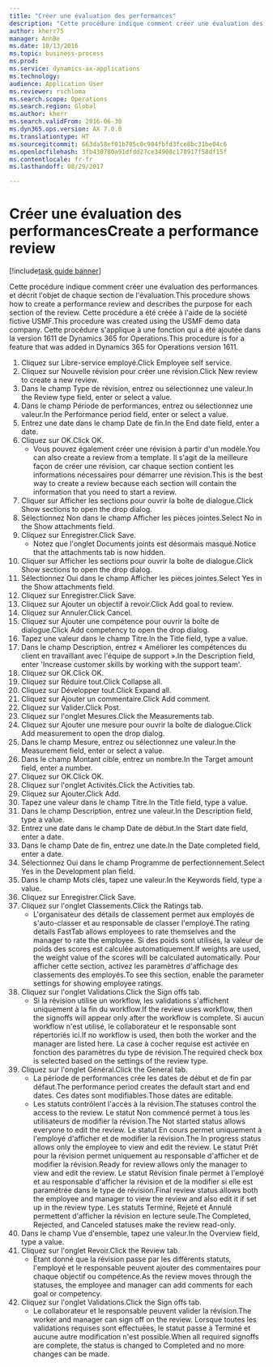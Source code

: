 ```yaml
--- 
title: "Créer une évaluation des performances"
description: "Cette procédure indique comment créer une évaluation des performances et décrit l'objet de chaque section de l'évaluation."
author: kherr75
manager: AnnBe
ms.date: 10/13/2016
ms.topic: business-process
ms.prod: 
ms.service: dynamics-ax-applications
ms.technology: 
audience: Application User
ms.reviewer: rschloma
ms.search.scope: Operations
ms.search.region: Global
ms.author: kherr
ms.search.validFrom: 2016-06-30
ms.dyn365.ops.version: AX 7.0.0
ms.translationtype: HT
ms.sourcegitcommit: 663da58ef01b705c0c984fbfd3fce8bc31be04c6
ms.openlocfilehash: 3fb430780a91dfdd27ce34908c178917f58df15f
ms.contentlocale: fr-fr
ms.lasthandoff: 08/29/2017

---
```

# <a name="create-a-performance-review"></a><span data-ttu-id="92f4d-103">Créer une évaluation des performances</span><span class="sxs-lookup"><span data-stu-id="92f4d-103">Create a performance review</span></span>

[!include[task guide banner](../../includes/task-guide-banner.md)]

<span data-ttu-id="92f4d-104">Cette procédure indique comment créer une évaluation des performances et décrit l'objet de chaque section de l'évaluation.</span><span class="sxs-lookup"><span data-stu-id="92f4d-104">This procedure shows how to create a performance review and describes the purpose for each section of the review.</span></span> <span data-ttu-id="92f4d-105">Cette procédure a été créée à l'aide de la société fictive USMF.</span><span class="sxs-lookup"><span data-stu-id="92f4d-105">This procedure was created using the USMF demo data company.</span></span> <span data-ttu-id="92f4d-106">Cette procédure s'applique à une fonction qui a été ajoutée dans la version 1611 de Dynamics 365 for Operations.</span><span class="sxs-lookup"><span data-stu-id="92f4d-106">This procedure is for a feature that was added in Dynamics 365 for Operations version 1611.</span></span>

1. <span data-ttu-id="92f4d-107">Cliquez sur Libre-service employé.</span><span class="sxs-lookup"><span data-stu-id="92f4d-107">Click Employee self service.</span></span>
2. <span data-ttu-id="92f4d-108">Cliquez sur Nouvelle révision pour créer une révision.</span><span class="sxs-lookup"><span data-stu-id="92f4d-108">Click New review to create a new review.</span></span>
3. <span data-ttu-id="92f4d-109">Dans le champ Type de révision, entrez ou sélectionnez une valeur.</span><span class="sxs-lookup"><span data-stu-id="92f4d-109">In the Review type field, enter or select a value.</span></span>
4. <span data-ttu-id="92f4d-110">Dans le champ Période de performances, entrez ou sélectionnez une valeur.</span><span class="sxs-lookup"><span data-stu-id="92f4d-110">In the Performance period field, enter or select a value.</span></span>
5. <span data-ttu-id="92f4d-111">Entrez une date dans le champ Date de fin.</span><span class="sxs-lookup"><span data-stu-id="92f4d-111">In the End date field, enter a date.</span></span>
6. <span data-ttu-id="92f4d-112">Cliquez sur OK.</span><span class="sxs-lookup"><span data-stu-id="92f4d-112">Click OK.</span></span>
    * <span data-ttu-id="92f4d-113">Vous pouvez également créer une révision à partir d'un modèle.</span><span class="sxs-lookup"><span data-stu-id="92f4d-113">You can also create a review from a template.</span></span> <span data-ttu-id="92f4d-114">Il s'agit de la meilleure façon de créer une révision, car chaque section contient les informations nécessaires pour démarrer une révision.</span><span class="sxs-lookup"><span data-stu-id="92f4d-114">This is the best way to create a review because each section will contain the information that you need to start a review.</span></span>  
7. <span data-ttu-id="92f4d-115">Cliquer sur Afficher les sections pour ouvrir la boîte de dialogue.</span><span class="sxs-lookup"><span data-stu-id="92f4d-115">Click Show sections to open the drop dialog.</span></span>
8. <span data-ttu-id="92f4d-116">Sélectionnez Non dans le champ Afficher les pièces jointes.</span><span class="sxs-lookup"><span data-stu-id="92f4d-116">Select No in the Show attachments field.</span></span>
9. <span data-ttu-id="92f4d-117">Cliquez sur Enregistrer.</span><span class="sxs-lookup"><span data-stu-id="92f4d-117">Click Save.</span></span>
    * <span data-ttu-id="92f4d-118">Notez que l'onglet Documents joints est désormais masqué.</span><span class="sxs-lookup"><span data-stu-id="92f4d-118">Notice that the attachments tab is now hidden.</span></span>  
10. <span data-ttu-id="92f4d-119">Cliquer sur Afficher les sections pour ouvrir la boîte de dialogue.</span><span class="sxs-lookup"><span data-stu-id="92f4d-119">Click Show sections to open the drop dialog.</span></span>
11. <span data-ttu-id="92f4d-120">Sélectionnez Oui dans le champ Afficher les pièces jointes.</span><span class="sxs-lookup"><span data-stu-id="92f4d-120">Select Yes in the Show attachments field.</span></span>
12. <span data-ttu-id="92f4d-121">Cliquez sur Enregistrer.</span><span class="sxs-lookup"><span data-stu-id="92f4d-121">Click Save.</span></span>
13. <span data-ttu-id="92f4d-122">Cliquez sur Ajouter un objectif à revoir.</span><span class="sxs-lookup"><span data-stu-id="92f4d-122">Click Add goal to review.</span></span>
14. <span data-ttu-id="92f4d-123">Cliquez sur Annuler.</span><span class="sxs-lookup"><span data-stu-id="92f4d-123">Click Cancel.</span></span>
15. <span data-ttu-id="92f4d-124">Cliquez sur Ajouter une compétence pour ouvrir la boîte de dialogue.</span><span class="sxs-lookup"><span data-stu-id="92f4d-124">Click Add competency to open the drop dialog.</span></span>
16. <span data-ttu-id="92f4d-125">Tapez une valeur dans le champ Titre.</span><span class="sxs-lookup"><span data-stu-id="92f4d-125">In the Title field, type a value.</span></span>
17. <span data-ttu-id="92f4d-126">Dans le champ Description, entrez « Améliorer les compétences du client en travaillant avec l'équipe de support ».</span><span class="sxs-lookup"><span data-stu-id="92f4d-126">In the Description field, enter 'Increase customer skills by working with the support team'.</span></span>
18. <span data-ttu-id="92f4d-127">Cliquez sur OK.</span><span class="sxs-lookup"><span data-stu-id="92f4d-127">Click OK.</span></span>
19. <span data-ttu-id="92f4d-128">Cliquez sur Réduire tout.</span><span class="sxs-lookup"><span data-stu-id="92f4d-128">Click Collapse all.</span></span>
20. <span data-ttu-id="92f4d-129">Cliquez sur Développer tout.</span><span class="sxs-lookup"><span data-stu-id="92f4d-129">Click Expand all.</span></span>
21. <span data-ttu-id="92f4d-130">Cliquez sur Ajouter un commentaire.</span><span class="sxs-lookup"><span data-stu-id="92f4d-130">Click Add comment.</span></span>
22. <span data-ttu-id="92f4d-131">Cliquez sur Valider.</span><span class="sxs-lookup"><span data-stu-id="92f4d-131">Click Post.</span></span>
23. <span data-ttu-id="92f4d-132">Cliquez sur l'onglet Mesures.</span><span class="sxs-lookup"><span data-stu-id="92f4d-132">Click the Measurements tab.</span></span>
24. <span data-ttu-id="92f4d-133">Cliquez sur Ajouter une mesure pour ouvrir la boîte de dialogue.</span><span class="sxs-lookup"><span data-stu-id="92f4d-133">Click Add measurement to open the drop dialog.</span></span>
25. <span data-ttu-id="92f4d-134">Dans le champ Mesure, entrez ou sélectionnez une valeur.</span><span class="sxs-lookup"><span data-stu-id="92f4d-134">In the Measurement field, enter or select a value.</span></span>
26. <span data-ttu-id="92f4d-135">Dans le champ Montant cible, entrez un nombre.</span><span class="sxs-lookup"><span data-stu-id="92f4d-135">In the Target amount field, enter a number.</span></span>
27. <span data-ttu-id="92f4d-136">Cliquez sur OK.</span><span class="sxs-lookup"><span data-stu-id="92f4d-136">Click OK.</span></span>
28. <span data-ttu-id="92f4d-137">Cliquez sur l'onglet Activités.</span><span class="sxs-lookup"><span data-stu-id="92f4d-137">Click the Activities tab.</span></span>
29. <span data-ttu-id="92f4d-138">Cliquez sur Ajouter.</span><span class="sxs-lookup"><span data-stu-id="92f4d-138">Click Add.</span></span>
30. <span data-ttu-id="92f4d-139">Tapez une valeur dans le champ Titre.</span><span class="sxs-lookup"><span data-stu-id="92f4d-139">In the Title field, type a value.</span></span>
31. <span data-ttu-id="92f4d-140">Dans le champ Description, entrez une valeur.</span><span class="sxs-lookup"><span data-stu-id="92f4d-140">In the Description field, type a value.</span></span>
32. <span data-ttu-id="92f4d-141">Entrez une date dans le champ Date de début.</span><span class="sxs-lookup"><span data-stu-id="92f4d-141">In the Start date field, enter a date.</span></span>
33. <span data-ttu-id="92f4d-142">Dans le champ Date de fin, entrez une date.</span><span class="sxs-lookup"><span data-stu-id="92f4d-142">In the Date completed field, enter a date.</span></span>
34. <span data-ttu-id="92f4d-143">Sélectionnez Oui dans le champ Programme de perfectionnement.</span><span class="sxs-lookup"><span data-stu-id="92f4d-143">Select Yes in the Development plan field.</span></span>
35. <span data-ttu-id="92f4d-144">Dans le champ Mots clés, tapez une valeur.</span><span class="sxs-lookup"><span data-stu-id="92f4d-144">In the Keywords field, type a value.</span></span>
36. <span data-ttu-id="92f4d-145">Cliquez sur Enregistrer.</span><span class="sxs-lookup"><span data-stu-id="92f4d-145">Click Save.</span></span>
37. <span data-ttu-id="92f4d-146">Cliquez sur l'onglet Classements.</span><span class="sxs-lookup"><span data-stu-id="92f4d-146">Click the Ratings tab.</span></span>
    * <span data-ttu-id="92f4d-147">L'organisateur des détails de classement permet aux employés de s'auto-classer et au responsable de classer l'employé.</span><span class="sxs-lookup"><span data-stu-id="92f4d-147">The rating details FastTab allows employees to rate themselves and the manager to rate the employee.</span></span> <span data-ttu-id="92f4d-148">Si des poids sont utilisés, la valeur de poids des scores est calculée automatiquement.</span><span class="sxs-lookup"><span data-stu-id="92f4d-148">If weights are used, the weight value of the scores will be calculated automatically.</span></span>    <span data-ttu-id="92f4d-149">Pour afficher cette section, activez les paramètres d'affichage des classements des employés.</span><span class="sxs-lookup"><span data-stu-id="92f4d-149">To see this section, enable the parameter settings for showing employee ratings.</span></span>  
38. <span data-ttu-id="92f4d-150">Cliquez sur l'onglet Validations.</span><span class="sxs-lookup"><span data-stu-id="92f4d-150">Click the Sign offs tab.</span></span>
    * <span data-ttu-id="92f4d-151">Si la révision utilise un workflow, les validations s'affichent uniquement à la fin du workflow.</span><span class="sxs-lookup"><span data-stu-id="92f4d-151">If the review uses workflow, then the signoffs will appear only after the workflow is complete.</span></span> <span data-ttu-id="92f4d-152">Si aucun workflow n'est utilisé, le collaborateur et le responsable sont répertoriés ici.</span><span class="sxs-lookup"><span data-stu-id="92f4d-152">If no workflow is used, then both the worker and the manager are listed here.</span></span> <span data-ttu-id="92f4d-153">La case à cocher requise est activée en fonction des paramètres du type de révision.</span><span class="sxs-lookup"><span data-stu-id="92f4d-153">The required check box is selected based on the settings of the review type.</span></span>  
39. <span data-ttu-id="92f4d-154">Cliquez sur l'onglet Général.</span><span class="sxs-lookup"><span data-stu-id="92f4d-154">Click the General tab.</span></span>
    * <span data-ttu-id="92f4d-155">La période de performances crée les dates de début et de fin par défaut.</span><span class="sxs-lookup"><span data-stu-id="92f4d-155">The performance period creates the default start and end dates.</span></span> <span data-ttu-id="92f4d-156">Ces dates sont modifiables.</span><span class="sxs-lookup"><span data-stu-id="92f4d-156">Those dates are editable.</span></span>  
    * <span data-ttu-id="92f4d-157">Les statuts contrôlent l'accès à la révision.</span><span class="sxs-lookup"><span data-stu-id="92f4d-157">The statuses control the access to the review.</span></span> <span data-ttu-id="92f4d-158">Le statut Non commencé permet à tous les utilisateurs de modifier la révision.</span><span class="sxs-lookup"><span data-stu-id="92f4d-158">The Not started status allows everyone to edit the review.</span></span> <span data-ttu-id="92f4d-159">Le statut En cours permet uniquement à l'employé d'afficher et de modifier la révision.</span><span class="sxs-lookup"><span data-stu-id="92f4d-159">The In progress status allows only the employee to view and edit the review.</span></span> <span data-ttu-id="92f4d-160">Le statut Prêt pour la révision permet uniquement au responsable d'afficher et de modifier la révision.</span><span class="sxs-lookup"><span data-stu-id="92f4d-160">Ready for review allows only the manager to view and edit the review.</span></span> <span data-ttu-id="92f4d-161">Le statut Révision finale permet à l'employé et au responsable d'afficher la révision et de la modifier si elle est paramétrée dans le type de révision.</span><span class="sxs-lookup"><span data-stu-id="92f4d-161">Final review status allows both the employee and manager to view the review and also edit it if set up in the review type.</span></span> <span data-ttu-id="92f4d-162">Les statuts Terminé, Rejeté et Annulé permettent d'afficher la révision en lecture seule.</span><span class="sxs-lookup"><span data-stu-id="92f4d-162">The Completed, Rejected, and Canceled statuses make the review read-only.</span></span>  
40. <span data-ttu-id="92f4d-163">Dans le champ Vue d'ensemble, tapez une valeur.</span><span class="sxs-lookup"><span data-stu-id="92f4d-163">In the Overview field, type a value.</span></span>
41. <span data-ttu-id="92f4d-164">Cliquez sur l'onglet Revoir.</span><span class="sxs-lookup"><span data-stu-id="92f4d-164">Click the Review tab.</span></span>
    * <span data-ttu-id="92f4d-165">Étant donné que la révision passe par les différents statuts, l'employé et le responsable peuvent ajouter des commentaires pour chaque objectif ou compétence.</span><span class="sxs-lookup"><span data-stu-id="92f4d-165">As the review moves through the statuses, the employee and manager can add comments for each goal or competency.</span></span>  
42. <span data-ttu-id="92f4d-166">Cliquez sur l'onglet Validations.</span><span class="sxs-lookup"><span data-stu-id="92f4d-166">Click the Sign offs tab.</span></span>
    * <span data-ttu-id="92f4d-167">Le collaborateur et le responsable peuvent valider la révision.</span><span class="sxs-lookup"><span data-stu-id="92f4d-167">The worker and manager can sign off on the review.</span></span> <span data-ttu-id="92f4d-168">Lorsque toutes les validations requises sont effectuées, le statut passe à Terminé et aucune autre modification n'est possible.</span><span class="sxs-lookup"><span data-stu-id="92f4d-168">When all required signoffs are complete, the status is changed to Completed and no more changes can be made.</span></span>  


